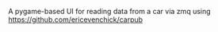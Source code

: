 A pygame-based UI for reading data from a car via zmq using  https://github.com/ericevenchick/carpub